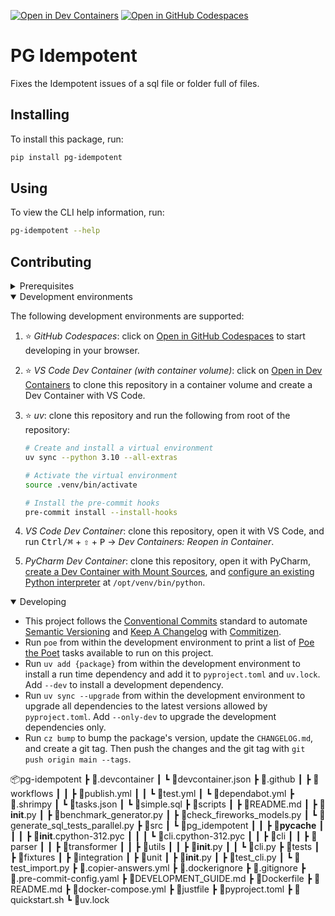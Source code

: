 [![Open in Dev Containers](https://img.shields.io/static/v1?label=Dev%20Containers&message=Open&color=blue&logo=data:image/svg%2bxml;base64,PHN2ZyB4bWxucz0iaHR0cDovL3d3dy53My5vcmcvMjAwMC9zdmciIHZpZXdCb3g9IjAgMCAyNCAyNCI+PHBhdGggZmlsbD0iI2ZmZiIgZD0iTTE3IDE2VjdsLTYgNU0yIDlWOGwxLTFoMWw0IDMgOC04aDFsNCAyIDEgMXYxNGwtMSAxLTQgMmgtMWwtOC04LTQgM0gzbC0xLTF2LTFsMy0zIi8+PC9zdmc+)](https://vscode.dev/redirect?url=vscode://ms-vscode-remote.remote-containers/cloneInVolume?url=https://github.com/kivo360/pg-idempotent) [![Open in GitHub Codespaces](https://img.shields.io/static/v1?label=GitHub%20Codespaces&message=Open&color=blue&logo=github)](https://github.com/codespaces/new/kivo360/pg-idempotent)

# PG Idempotent

Fixes the Idempotent issues of a sql file or folder full of files.

## Installing

To install this package, run:

```sh
pip install pg-idempotent
```

## Using

To view the CLI help information, run:

```sh
pg-idempotent --help
```

## Contributing

<details>
<summary>Prerequisites</summary>

1. [Generate an SSH key](https://docs.github.com/en/authentication/connecting-to-github-with-ssh/generating-a-new-ssh-key-and-adding-it-to-the-ssh-agent#generating-a-new-ssh-key) and [add the SSH key to your GitHub account](https://docs.github.com/en/authentication/connecting-to-github-with-ssh/adding-a-new-ssh-key-to-your-github-account).
1. Configure SSH to automatically load your SSH keys:

    ```sh
    cat << EOF >> ~/.ssh/config
    
    Host *
      AddKeysToAgent yes
      IgnoreUnknown UseKeychain
      UseKeychain yes
      ForwardAgent yes
    EOF
    ```

1. [Install Docker Desktop](https://www.docker.com/get-started).
1. [Install VS Code](https://code.visualstudio.com/) and [VS Code's Dev Containers extension](https://marketplace.visualstudio.com/items?itemName=ms-vscode-remote.remote-containers). Alternatively, install [PyCharm](https://www.jetbrains.com/pycharm/download/).
1. _Optional:_ install a [Nerd Font](https://www.nerdfonts.com/font-downloads) such as [FiraCode Nerd Font](https://github.com/ryanoasis/nerd-fonts/tree/master/patched-fonts/FiraCode) and [configure VS Code](https://github.com/tonsky/FiraCode/wiki/VS-Code-Instructions) or [PyCharm](https://github.com/tonsky/FiraCode/wiki/Intellij-products-instructions) to use it.

</details>

<details open>
<summary>Development environments</summary>

The following development environments are supported:

1. ⭐️ _GitHub Codespaces_: click on [Open in GitHub Codespaces](https://github.com/codespaces/new/kivo360/pg-idempotent) to start developing in your browser.
1. ⭐️ _VS Code Dev Container (with container volume)_: click on [Open in Dev Containers](https://vscode.dev/redirect?url=vscode://ms-vscode-remote.remote-containers/cloneInVolume?url=https://github.com/kivo360/pg-idempotent) to clone this repository in a container volume and create a Dev Container with VS Code.
1. ⭐️ _uv_: clone this repository and run the following from root of the repository:

    ```sh
    # Create and install a virtual environment
    uv sync --python 3.10 --all-extras

    # Activate the virtual environment
    source .venv/bin/activate

    # Install the pre-commit hooks
    pre-commit install --install-hooks
    ```

1. _VS Code Dev Container_: clone this repository, open it with VS Code, and run <kbd>Ctrl/⌘</kbd> + <kbd>⇧</kbd> + <kbd>P</kbd> → _Dev Containers: Reopen in Container_.
1. _PyCharm Dev Container_: clone this repository, open it with PyCharm, [create a Dev Container with Mount Sources](https://www.jetbrains.com/help/pycharm/start-dev-container-inside-ide.html), and [configure an existing Python interpreter](https://www.jetbrains.com/help/pycharm/configuring-python-interpreter.html#widget) at `/opt/venv/bin/python`.

</details>

<details open>
<summary>Developing</summary>

- This project follows the [Conventional Commits](https://www.conventionalcommits.org/) standard to automate [Semantic Versioning](https://semver.org/) and [Keep A Changelog](https://keepachangelog.com/) with [Commitizen](https://github.com/commitizen-tools/commitizen).
- Run `poe` from within the development environment to print a list of [Poe the Poet](https://github.com/nat-n/poethepoet) tasks available to run on this project.
- Run `uv add {package}` from within the development environment to install a run time dependency and add it to `pyproject.toml` and `uv.lock`. Add `--dev` to install a development dependency.
- Run `uv sync --upgrade` from within the development environment to upgrade all dependencies to the latest versions allowed by `pyproject.toml`. Add `--only-dev` to upgrade the development dependencies only.
- Run `cz bump` to bump the package's version, update the `CHANGELOG.md`, and create a git tag. Then push the changes and the git tag with `git push origin main --tags`.

</details>


📦pg-idempotent
 ┣ 📂.devcontainer
 ┃ ┗ 📜devcontainer.json
 ┣ 📂.github
 ┃ ┣ 📂workflows
 ┃ ┃ ┣ 📜publish.yml
 ┃ ┃ ┗ 📜test.yml
 ┃ ┗ 📜dependabot.yml
 ┣ 📂.shrimpy
 ┃ ┗ 📜tasks.json
 ┃ ┗ 📜simple.sql
 ┣ 📂scripts
 ┃ ┣ 📜README.md
 ┃ ┣ 📜__init__.py
 ┃ ┣ 📜benchmark_generator.py
 ┃ ┣ 📜check_fireworks_models.py
 ┃ ┗ 📜generate_sql_tests_parallel.py
 ┣ 📂src
 ┃ ┗ 📂pg_idempotent
 ┃ ┃ ┣ 📂__pycache__
 ┃ ┃ ┃ ┣ 📜__init__.cpython-312.pyc
 ┃ ┃ ┃ ┗ 📜cli.cpython-312.pyc
 ┃ ┃ ┣ 📂cli
 ┃ ┃ ┣ 📂parser
 ┃ ┃ ┣ 📂transformer
 ┃ ┃ ┣ 📂utils
 ┃ ┃ ┣ 📜__init__.py
 ┃ ┃ ┗ 📜cli.py
 ┣ 📂tests
 ┃ ┣ 📂fixtures
 ┃ ┣ 📂integration
 ┃ ┣ 📂unit
 ┃ ┣ 📜__init__.py
 ┃ ┣ 📜test_cli.py
 ┃ ┗ 📜test_import.py
 ┣ 📜.copier-answers.yml
 ┣ 📜.dockerignore
 ┣ 📜.gitignore
 ┣ 📜.pre-commit-config.yaml
 ┣ 📜DEVELOPMENT_GUIDE.md
 ┣ 📜Dockerfile
 ┣ 📜README.md
 ┣ 📜docker-compose.yml
 ┣ 📜justfile
 ┣ 📜pyproject.toml
 ┣ 📜quickstart.sh
 ┗ 📜uv.lock
